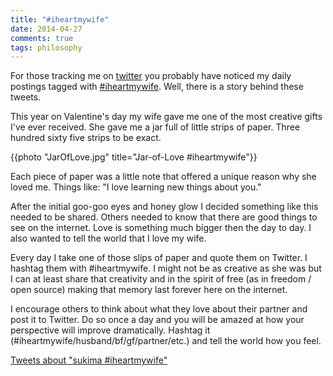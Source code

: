```yaml
---
title: "#iheartmywife"
date: 2014-04-27
comments: true
tags: philosophy
---
```

For those tracking me on [twitter](http://twitter.com/sukima) you probably have
noticed my daily postings tagged with
[#iheartmywife](https://twitter.com/search?q=%23iheartmywife). Well, there is a
story behind these tweets.

This year on Valentine's day my wife gave me one of the most creative gifts
I've ever received. She gave me a jar full of little strips of paper. Three
hundred sixty five strips to be exact.

{{photo "JarOfLove.jpg" title="Jar-of-Love #iheartmywife"}}

Each piece of paper was a little note that offered a unique reason why she
loved me. Things like: "I love learning new things about you."

After the initial goo-goo eyes and honey glow I decided something like this
needed to be shared. Others needed to know that there are good things to see on
the internet. Love is something much bigger then the day to day. I also wanted
to tell the world that I love my wife.

Every day I take one of those slips of paper and quote them on Twitter. I
hashtag them with #iheartmywife. I might not be as creative as she was but I
can at least share that creativity and in the spirit of free (as in freedom /
open source) making that memory last forever here on the internet.

I encourage others to think about what they love about their partner and post
it to Twitter. Do so once a day and you will be amazed at how your perspective
will improve dramatically. Hashtag it
(#iheartmywife/husband/bf/gf/partner/etc.) and tell the world how you feel.

<a class="twitter-timeline" data-dnt="true" href="https://twitter.com/search?q=sukima+%23iheartmywife" data-widget-id="460289417974788096">Tweets about "sukima #iheartmywife"</a>
<script>!function(d,s,id){var js,fjs=d.getElementsByTagName(s)[0],p=/^http:/.test(d.location)?'http':'https';if(!d.getElementById(id)){js=d.createElement(s);js.id=id;js.src=p+"://platform.twitter.com/widgets.js";fjs.parentNode.insertBefore(js,fjs);}}(document,"script","twitter-wjs");</script>
